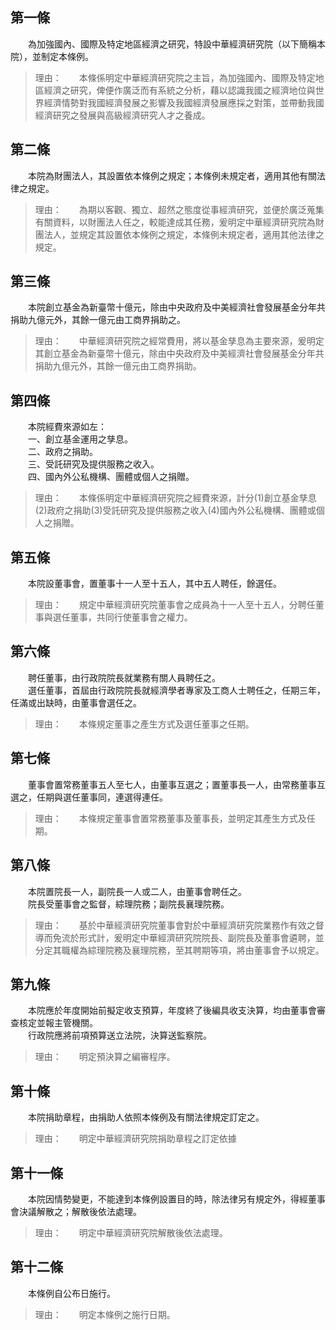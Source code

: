 第一條 
-------
　　為加強國內、國際及特定地區經濟之研究，特設中華經濟研究院（以下簡稱本院），並制定本條例。  
> 理由：　　本條係明定中華經濟研究院之主旨，為加強國內、國際及特定地區經濟之研究，俾便作廣泛而有系統之分析，藉以認識我國之經濟地位與世界經濟情勢對我國經濟發展之影響及我國經濟發展應採之對策，並帶動我國經濟研究之發展與高級經濟研究人才之養成。



第二條 
-------
　　本院為財團法人，其設置依本條例之規定；本條例未規定者，適用其他有關法律之規定。  
> 理由：　　為期以客觀、獨立、超然之態度從事經濟研究，並便於廣泛蒐集有關資料，以財團法人任之，較能達成其任務，爰明定中華經濟研究院為財團法人，並規定其設置依本條例之規定，本條例未規定者，適用其他法律之規定。



第三條 
-------
　　本院創立基金為新臺幣十億元，除由中央政府及中美經濟社會發展基金分年共捐助九億元外，其餘一億元由工商界捐助之。  
> 理由：　　中華經濟研究院之經常費用，將以基金孳息為主要來源，爰明定其創立基金為新臺幣十億元，除由中央政府及中美經濟社會發展基金分年共捐助九億元外，其餘一億元由工商界捐助。



第四條 
-------
　　本院經費來源如左：  
　　一、創立基金運用之孳息。  
　　二、政府之捐助。  
　　三、受託研究及提供服務之收入。  
　　四、國內外公私機構、團體或個人之捐贈。  
> 理由：　　本條係明定中華經濟研究院之經費來源，計分(1)創立基金孳息(2)政府之捐助(3)受託研究及提供服務之收入(4)國內外公私機構、團體或個人之捐贈。



第五條 
-------
　　本院設董事會，置董事十一人至十五人，其中五人聘任，餘選任。  
> 理由：　　規定中華經濟研究院董事會之成員為十一人至十五人，分聘任董事與選任董事，共同行使董事會之權力。



第六條 
-------
　　聘任董事，由行政院院長就業務有關人員聘任之。  
　　選任董事，首屆由行政院院長就經濟學者專家及工商人士聘任之，任期三年，任滿或出缺時，由董事會選任之。  
> 理由：　　本條規定董事之產生方式及選任董事之任期。



第七條 
-------
　　董事會置常務董事五人至七人，由董事互選之；置董事長一人，由常務董事互選之，任期與選任董事同，連選得連任。  
> 理由：　　本條規定董事會置常務董事及董事長，並明定其產生方式及任期。



第八條 
-------
　　本院置院長一人，副院長一人或二人，由董事會聘任之。  
　　院長受董事會之監督，綜理院務；副院長襄理院務。  
> 理由：　　基於中華經濟研究院董事會對於中華經濟研究院業務作有效之督導而免流於形式計，爰明定中華經濟研究院院長、副院長及董事會遴聘，並分定其職權為綜理院務及襄理院務，至其聘期等項，將由董事會予以規定。



第九條 
-------
　　本院應於年度開始前擬定收支預算，年度終了後編具收支決算，均由董事會審查核定並報主管機關。  
　　行政院應將前項預算送立法院，決算送監察院。  
> 理由：　　明定預決算之編審程序。



第十條 
-------
　　本院捐助章程，由捐助人依照本條例及有關法律規定訂定之。  
> 理由：　　明定中華經濟研究院捐助章程之訂定依據



第十一條 
---------
　　本院因情勢變更，不能達到本條例設置目的時，除法律另有規定外，得經董事會決議解散之；解散後依法處理。  
> 理由：　　明定中華經濟研究院解散後依法處理。



第十二條 
---------
　　本條例自公布日施行。  
> 理由：　　明定本條例之施行日期。